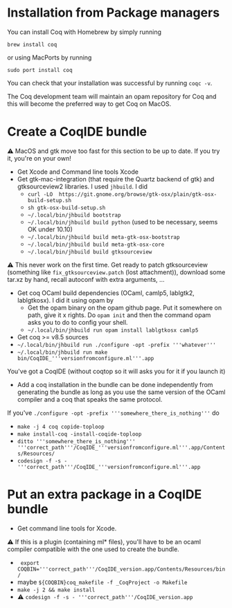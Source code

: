 Installation from Package managers
==================================

You can install Coq with Homebrew by simply running

```
brew install coq
```

or using MacPorts by running

```
sudo port install coq
```

You can check that your installation was successful by running `coqc -v`.

The Coq development team will maintain an opam repository for Coq and this will become the preferred way to get Coq on MacOS.

Create a CoqIDE bundle
======================

:warning: MacOS and gtk move too fast for this section to be up to date. If you try it, you're on your own!

-   Get Xcode and Command line tools Xcode
-   Get gtk-mac-integration (that require the Quartz backend of gtk) and gtksourceview2 libraries. I used `jhbuild`. I did
    -   `curl -LO  https://git.gnome.org/browse/gtk-osx/plain/gtk-osx-build-setup.sh`
    -   `sh gtk-osx-build-setup.sh`
    -   `~/.local/bin/jhbuild bootstrap`
    -   `~/.local/bin/jhbuild build python` (used to be necessary, seems OK under 10.10)
    -   `~/.local/bin/jhbuild build meta-gtk-osx-bootstrap`
    -   `~/.local/bin/jhbuild build meta-gtk-osx-core`
    -   `~/.local/bin/jhbuild build gtksourceview`

:warning: This never work on the first time. Get ready to patch gtksourceview (something like `fix_gtksourceview.patch` (lost attachment)), download some tar.xz by hand, recall autoconf with extra arguments, ...

-   Get coq OCaml build dependencies (OCaml, camlp5, lablgtk2, lablgtkosx). I did it using opam by
    -   Get the opam binary on the opam github page. Put it somewhere on path, give it x rights. Do `opam init` and then the command opam asks you to do to config your shell.
    -   `~/.local/bin/jhbuild run opam install lablgtkosx camlp5`
-   Get coq &gt;= v8.5 sources
-   `~/.local/bin/jhbuild run ./configure -opt -prefix '''whatever'''`
-   `~/.local/bin/jhbuild run make bin/CoqIDE_'''versionfromconfigure.ml'''.app`

You've got a CoqIDE (without coqtop so it will asks you for it if you launch it)

-   Add a coq installation in the bundle can be done independently from generating the bundle as long as you use the same version of the OCaml compiler and a coq that speaks the same protocol.

If you've `./configure -opt -prefix '''somewhere_there_is_nothing'''` do

-   `make -j 4 coq copide-toploop`
-   `make install-coq -install-coqide-toploop`
-   `ditto '''somewhere_there_is_nothing''' '''correct_path'''/CoqIDE_'''versionfromconfigure.ml'''.app/Contents/Resources/`
-   `codesign -f -s - '''correct_path'''/CoqIDE_'''versionfromconfigure.ml'''.app`

Put an extra package in a CoqIDE bundle
=======================================

-   Get command line tools for Xcode.

:warning: If this is a plugin (containing ml\* files), you'll have to be an ocaml compiler compatible with the one used to create the bundle.

-   ` export COQBIN='''correct_path'''/CoqIDE_version.app/Contents/Resources/bin/`
-   maybe `${COQBIN}coq_makefile -f _CoqProject -o Makefile`
-   `make -j 2 && make install`
- :warning: `codesign -f -s - '''correct_path'''/CoqIDE_version.app`

